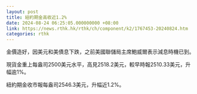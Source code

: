 ```yaml
---
layout: post
title: 紐約期金高收近1.2%
date: 2024-08-24 06:25:05.000000000 +08:00
link: https://news.rthk.hk/rthk/ch/component/k2/1767453-20240824.htm
categories: rthk
---
```


金價造好，因美元和美債息下跌，之前美國聯儲局主席鮑威爾表示減息時機已到。

現貨金重上每盎司2500美元水平，高見2518.2美元，較早時報2510.33美元，升幅逾1%。

紐約期金收市報每盎司2546.3美元，升幅近1.2%。
